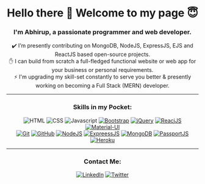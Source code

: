 <div align="center">

# Hello there 👋 Welcome to my page :innocent:
  
### I'm Abhirup, a passionate programmer and web developer.
<!--   
   -->
  :heavy_check_mark: I’m presently contributing on MongoDB, NodeJS, ExpressJS, EJS and ReactJS based open-source projects.  
  :hand: I can build from scratch a full-fledged functional website or web app for your business or personal requirements.  
  :zap: I'm upgrading my skill-set constantly to serve you better & presently working on becoming a Full Stack (MERN) developer.
  ___

### Skills in my Pocket:
  
  ![HTML](https://img.shields.io/badge/HTML-E34F26?style=for-the-badge&logo=html5&logoColor=white)
  ![CSS](https://img.shields.io/badge/CSS-1572B6?style=for-the-badge&logo=css3&logoColor=white)
  ![Javascript](https://img.shields.io/badge/JavaScript-F7DF1E?style=for-the-badge&logo=javascript&logoColor=black)
  [![Bootstrap](https://img.shields.io/badge/Bootstrap-563D7C?style=for-the-badge&logo=bootstrap&logoColor=white)](https://getbootstrap.com/)
  [![jQuery](https://img.shields.io/badge/jQuery-0769AD?style=for-the-badge&logo=jquery&logoColor=white)](https://jquery.com/)
  [![ReacjJS](https://img.shields.io/badge/React.js-20232A?style=for-the-badge&logo=react&logoColor=61DAFB)](https://reactjs.org/)
  [![Material-UI](https://img.shields.io/badge/Material--UI-0081CB?style=for-the-badge&logo=material-ui&logoColor=white)](https://mui.com/)
  <br />
  [![Git](https://img.shields.io/badge/Git-F05032?style=for-the-badge&logo=git&logoColor=white)](https://git-scm.com/)
  [![GitHub](https://img.shields.io/badge/GitHub-100000?style=for-the-badge&logo=github&logoColor=white)](https://github.com/)
  [![NodeJS](https://img.shields.io/badge/Node.js-43853D?style=for-the-badge&logo=node.js&logoColor=white)](https://nodejs.org/en/about/)
  [![ExpreessJS](https://img.shields.io/badge/Express.js-404D59?style=for-the-badge)](https://expressjs.com/)
  [![MongoDB](https://img.shields.io/badge/MongoDB-4EA94B?style=for-the-badge&logo=mongodb&logoColor=white)](https://www.mongodb.com/)
  [![PassportJS](https://img.shields.io/badge/Passport.js-34E27A?style=for-the-badge&logo=passport&logoColor=white)](https://www.passportjs.org/)
  [![Heroku](https://img.shields.io/badge/Heroku-430098?style=for-the-badge&logo=heroku&logoColor=white)](https://www.heroku.com/what) 
<!--   [![Vercel](https://img.shields.io/badge/Vercel-cccccc?style=for-the-badge&logo=Vercel&logoColor=000000)](https://vercel.com/)
  [![Netlify](https://img.shields.io/badge/Netlify-00C7B7?style=for-the-badge&logo=netlify&logoColor=white)](https://netlify.app/) -->

  ___
    
  
<!-- ### Skills I'm working with:
  
 
  ___  
     -->
  
### Contact Me:
<!--   [![Telegram](https://img.shields.io/badge/Telegram-26A5E4?style=for-the-badge&logo=Telegram&logoColor=white)](https://t.me/basu_abhirup) -->
  [![LinkedIn](https://img.shields.io/badge/LinkedIn-0a66c2?style=for-the-badge&logo=LinkedIn&logoColor=white)](https://www.linkedin.com/in/basu-abhirup/)
  [![Twitter](https://img.shields.io/badge/Twitter-1da1f2?style=for-the-badge&logo=Twitter&logoColor=white)](https://twitter.com/basu_abhirup27)

  
</div>

